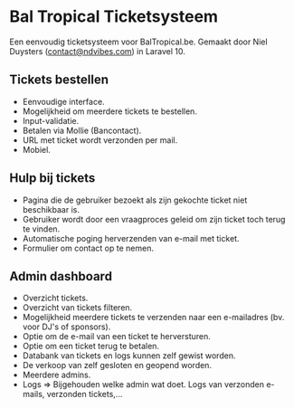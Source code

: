 # Bal Tropical Ticketsysteem
Een eenvoudig ticketsysteem voor BalTropical.be. Gemaakt door Niel Duysters (contact@ndvibes.com) in Laravel 10.

## Tickets bestellen
- Eenvoudige interface.
- Mogelijkheid om meerdere tickets te bestellen.
- Input-validatie.
- Betalen via Mollie (Bancontact).
- URL met ticket wordt verzonden per mail.
- Mobiel.

## Hulp bij tickets
- Pagina die de gebruiker bezoekt als zijn gekochte ticket niet beschikbaar is.
- Gebruiker wordt door een vraagproces geleid om zijn ticket toch terug te vinden.
- Automatische poging herverzenden van e-mail met ticket.
- Formulier om contact op te nemen.

## Admin dashboard
- Overzicht tickets.
- Overzicht van tickets filteren.
- Mogelijkheid meerdere tickets te verzenden naar een e-mailadres (bv. voor DJ's of sponsors).
- Optie om de e-mail van een ticket te herversturen.
- Optie om een ticket terug te betalen.
- Databank van tickets en logs kunnen zelf gewist worden.
- De verkoop van zelf gesloten en geopend worden.
- Meerdere admins.
- Logs => Bijgehouden welke admin wat doet. Logs van verzonden e-mails, verzonden tickets,...
